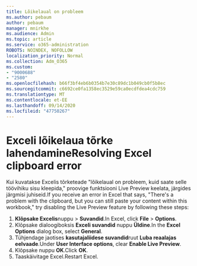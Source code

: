 ```yaml
---
title: Lõikelaual on probleem
ms.author: pebaum
author: pebaum
manager: mnirkhe
ms.audience: Admin
ms.topic: article
ms.service: o365-administration
ROBOTS: NOINDEX, NOFOLLOW
localization_priority: Normal
ms.collection: Adm_O365
ms.custom:
- "9000688"
- "2580"
ms.openlocfilehash: b66f3bf4eb6b0354b7e30c89dc1b049cb0f5b8ec
ms.sourcegitcommit: c6692ce0fa1358ec3529e59ca0ecdfdea4cdc759
ms.translationtype: MT
ms.contentlocale: et-EE
ms.lasthandoff: 09/14/2020
ms.locfileid: "47750267"
---
```

# <a name="resolving-excel-clipboard-error"></a><span data-ttu-id="c7a5b-102">Exceli lõikelaua tõrke lahendamine</span><span class="sxs-lookup"><span data-stu-id="c7a5b-102">Resolving Excel clipboard error</span></span>

<span data-ttu-id="c7a5b-103">Kui kuvatakse Excelis tõrketeade "lõikelaual on probleem, kuid saate selle töövihiku sisu kleepida," proovige funktsiooni Live Preview keelata, järgides järgmisi juhiseid.</span><span class="sxs-lookup"><span data-stu-id="c7a5b-103">If you receive an error in Excel that says, "There's a problem with the clipboard, but you can still paste your content within this workbook," try disabling the Live Preview feature by following these steps:</span></span>

1. <span data-ttu-id="c7a5b-104">**Klõpsake Excelis**nuppu  >  **Suvandid**.</span><span class="sxs-lookup"><span data-stu-id="c7a5b-104">In Excel, click **File** > **Options**.</span></span>
3. <span data-ttu-id="c7a5b-105">Klõpsake dialoogiboksis **Exceli suvandid** nuppu **Üldine**.</span><span class="sxs-lookup"><span data-stu-id="c7a5b-105">In the **Excel Options** dialog box, select **General**.</span></span>
4. <span data-ttu-id="c7a5b-106">Tühjendage jaotises **kasutajaliidese suvandid**ruut **Luba reaalajas eelvaade**.</span><span class="sxs-lookup"><span data-stu-id="c7a5b-106">Under **User Interface options**, clear **Enable Live Preview**.</span></span>
5. <span data-ttu-id="c7a5b-107">Klõpsake nuppu **OK**.</span><span class="sxs-lookup"><span data-stu-id="c7a5b-107">Click **OK**.</span></span>
6. <span data-ttu-id="c7a5b-108">Taaskäivitage Excel.</span><span class="sxs-lookup"><span data-stu-id="c7a5b-108">Restart Excel.</span></span>

